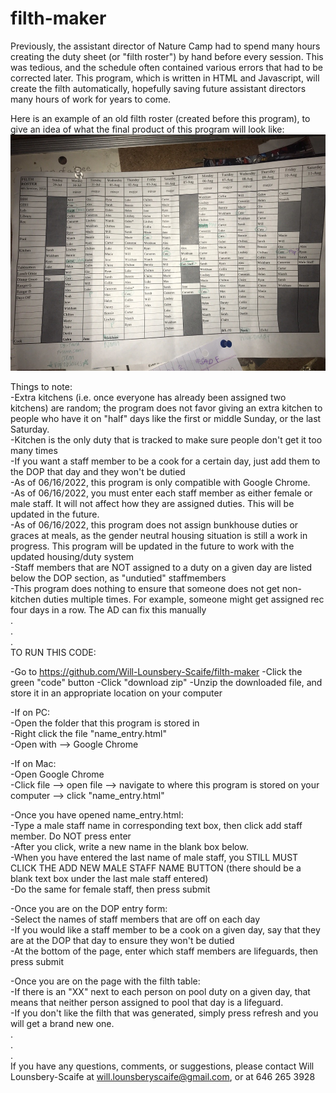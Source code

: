 # filth-maker

Previously, the assistant director of Nature Camp had to spend many hours creating the duty sheet (or "filth roster") by hand before every session. This was tedious, and the schedule often contained various errors that had to be corrected later. This program, which is written in HTML and Javascript, will create the filth automatically, hopefully saving future assistant directors many hours of work for years to come.


Here is an example of an old filth roster (created before this program), to give an idea of what the final product of this program will look like:  
![](Images/filthImage.png)


Things to note:  
    -Extra kitchens (i.e. once everyone has already been assigned two kitchens) are random; the program does not favor giving an extra kitchen to people who have it on "half" days like the first or middle Sunday, or the last Saturday.  
    -Kitchen is the only duty that is tracked to make sure people don't get it too many times  
    -If you want a staff member to be a cook for a certain day, just add them to the DOP that day and they won't be dutied  
    -As of 06/16/2022, this program is only compatible with Google Chrome.  
    -As of 06/16/2022, you must enter each staff member as either female or male staff. It will not affect how they are assigned duties. This will be updated in the future.  
    -As of 06/16/2022, this program does not assign bunkhouse duties or graces at meals, as the gender neutral housing situation is still a work in progress. This program will be updated in the future to work with the updated housing/duty system  
    -Staff members that are NOT assigned to a duty on a given day are listed below the DOP section, as "undutied" staffmembers  
    -This program does nothing to ensure that someone does not get non-kitchen duties multiple times. For example, someone might get assigned rec four days in a row. The AD can fix
    this manually  
.  
.  
.  
TO RUN THIS CODE:  

-Go to https://github.com/Will-Lounsbery-Scaife/filth-maker
-Click the green "code" button
-Click "download zip"
-Unzip the downloaded file, and store it in an appropriate location on your computer

-If on PC:  
    -Open the folder that this program is stored in  
    -Right click the file "name_entry.html"  
    -Open with --> Google Chrome

-If on Mac:  
    -Open Google Chrome  
    -Click file --> open file --> navigate to where this program is stored on your computer --> click "name_entry.html"  

-Once you have opened name_entry.html:  
    -Type a male staff name in corresponding text box, then click add staff member. Do NOT press enter  
    -After you click, write a new name in the blank box below.  
    -When you have entered the last name of male staff, you STILL MUST CLICK THE ADD NEW MALE STAFF NAME BUTTON (there should be a blank text box under the last male staff entered)  
    -Do the same for female staff, then press submit  

-Once you are on the DOP entry form:  
    -Select the names of staff members that are off on each day  
    -If you would like a staff member to be a cook on a given day, say that they are at the DOP that day to ensure they won't be dutied  
    -At the bottom of the page, enter which staff members are lifeguards, then press submit  

-Once you are on the page with the filth table:  
    -If there is an "XX" next to each person on pool duty on a given day, that means that neither person assigned to pool that day is a lifeguard.  
    -If you don't like the filth that was generated, simply press refresh and you will get a brand new one.  
.  
.  
.  
If you have any questions, comments, or suggestions, please contact Will Lounsbery-Scaife at will.lounsberyscaife@gmail.com, or at 646 265 3928
    